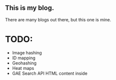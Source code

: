 This is my blog.
----------------

There are many blogs out there, but this one is mine.


# TODO:

* Image hashing
* ID mapping
* Geohashing
* Heat maps
* GAE Search API HTML content inside <!-- comment tag -->
